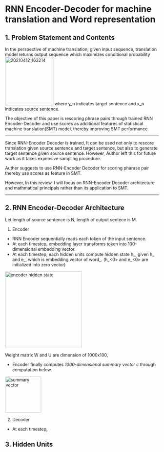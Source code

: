 # RNN Encoder-Decoder for machine translation and Word representation
## 1. Problem Statement and Contents
In the perspective of machine translation, given input sequence, translation model returns output sequence which maximizes conditional probability
<img width="158" alt="20210412_163214" src="https://user-images.githubusercontent.com/70640345/114357493-c400d080-9bac-11eb-9c82-4e606d2cd842.png">
where y_n indicates target sentence and x_n indicates source sentence.

The objective of this paper is rescoring phrase pairs through trained RNN Encoder-Decoder and use scores as additional features of statistical machine translation(SMT) model, thereby improving SMT performance.

---
Since RNN-Encoder Decoder is trained, It can be used not only to rescore translation given source sentence and target sentence, but also to generate target sentence given source sentence. However, Author left this for future work as it takes expensive sampling procedure.

Auther suggests to use RNN-Encoder Decoder for scoring pharase pair thereby use scores as feature in SMT.

However, In this review, I will focus on RNN-Encoder Decoder architecture and mathmatical principals rather than its application to SMT.

---
## 2. RNN Encoder-Decoder Architecture
Let length of source sentence is N, length of output sentece is M.
1. Encoder
- RNN Encoder sequentially reads each token of the input sentence.
- At each timestep, embedding layer transforms token into 100-dimensional embedding vector.
- At each timestep, each hidden units compute hidden state h_<t>, given h_<t-1> and e_<t>, which is embedding vector of word_<t>. (h_<0> and e_<0> are initialized into zero vector)
<img width="250" alt="encoder hidden state" src="https://user-images.githubusercontent.com/70640345/114360994-a03f8980-9bb0-11eb-84cb-000447f74f33.png">
  
Weight matrix W and U are dimension of 1000x100, 
- Encoder finally computes *1000-dimensional summary vector c* through computation below.
<img width="118" alt="summary vector" src="https://user-images.githubusercontent.com/70640345/114361237-dc72ea00-9bb0-11eb-95c7-208b64adfdb5.png">

2. Decoder
- At each timestep,  

## 3. Hidden Units

